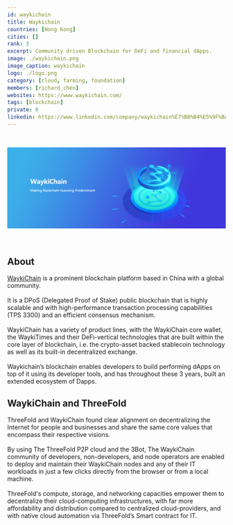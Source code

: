 ```yaml
---
id: waykichain
title: Waykichain
countries: [Hong Kong]
cities: []
rank: 3 
excerpt: Community driven Blockchain for DeFi and financial dApps.
image: ./waykichain.png
image_caption: waykichain
logo: ./logo.png
category: [cloud, farming, foundation]
members: [richard_chen]
websites: https://www.waykichain.com/
tags: [blockchain]
private: 0
linkedin: https://www.linkedin.com/company/waykichain%E7%BB%B4%E5%9F%BA%E9%93%BE/
---
```


<br/>

![waykichain](./waykichain2.png)

<br/>

## About 

[WaykiChain](https://www.waykichain.com/) is a prominent blockchain platform based in China with a global community.
<br/>
<br/>
It is a DPoS (Delegated Proof of Stake) public blockchain that is highly scalable and with high-performance transaction processing capabilities (TPS 3300) and an efficient consensus mechanism.
<br/>
<br/>
WaykiChain has a variety of product lines, with the WaykiChain core wallet, the WaykiTimes and their DeFi-vertical technologies that are built within the core layer of blockchain, i.e. the crypto-asset backed stablecoin technology as well as its built-in decentralized exchange.
<br/>
<br/>
Waykichain’s blockchain enables developers to build performing dApps on top of it using its developer tools, and has throughout these 3 years, built an extended ecosystem of Dapps.

## WaykiChain and ThreeFold

ThreeFold and WaykiChain found clear alignment on decentralizing the Internet for people and businesses and share the same core values that encompass their respective visions.
<br/>
<br/>
By using The ThreeFold P2P cloud and the 3Bot, The WaykiChain community of developers, non-developers, and node operators are enabled to deploy and maintain their WaykiChain nodes and any of their IT workloads in just a few clicks directly from the browser or from a local machine.
<br/>
<br/>
ThreeFold's compute, storage, and networking capacities empower them to decentralize their cloud-computing infrastructures, with far more affordability and distribution compared to centralized cloud-providers, and with native cloud automation via ThreeFold’s Smart contract for IT.

<!-- ## TFGrid Solution

### Roadmap -->


